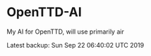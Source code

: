 # OpenTTD-AI
My AI for OpenTTD, will use primarily air

Latest backup: Sun Sep 22 06:40:02 UTC 2019
